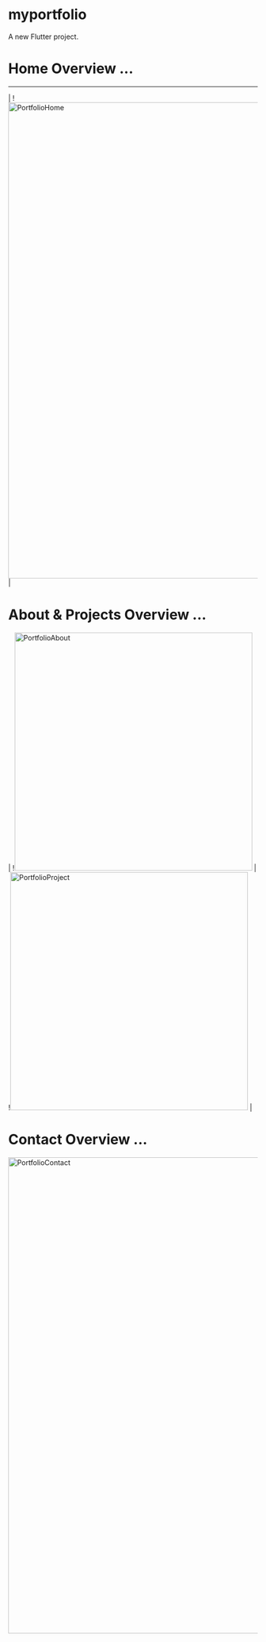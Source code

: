 # myportfolio

A new Flutter project.

# Home Overview ...
-------------------------------------------------------------------------------------------------------------------------------------------------
| !<img width="960" alt="PortfolioHome" src="https://github.com/yasirkhan25/My-Portfolio/assets/107922679/46d64f45-2569-406c-a0ee-c20744a6afca">|


# About & Projects Overview ...

| !<img width="480" alt="PortfolioAbout" src="https://github.com/yasirkhan25/My-Portfolio/assets/107922679/1565308a-ab6f-45d8-a9f9-c571a8748038">  |  !<img width="480" alt="PortfolioProject" src="https://github.com/yasirkhan25/My-Portfolio/assets/107922679/aa93aab9-b9da-4677-9c0f-1bfa1bb9ac3c"> |



# Contact Overview ...

<img width="960" alt="PortfolioContact" src="https://github.com/yasirkhan25/My-Portfolio/assets/107922679/39dc29fa-65c8-4c29-bf0c-89545c635f02">



